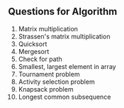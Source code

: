 ## Questions for Algorithm

1. Matrix multiplication
2. Strassen's matrix multiplication
3. Quicksort
4. Mergesort
5. Check for path
6. Smallest, largest element in array
7. Tournament problem
8. Activity selection problem
9. Knapsack problem
10. Longest common subsequence
